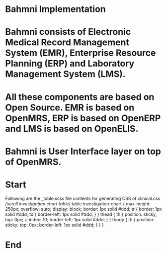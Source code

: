 # Bahmni Implementation
# Bahmni consists of Electronic Medical Record Management System (EMR), Enterprise Resource Planning (ERP) and Laboratory Management System (LMS).
# All these components are based on Open Source. EMR is based on OpenMRS, ERP is based on OpenERP and LMS is based on OpenELIS.
# Bahmni is User Interface layer on top of OpenMRS.


# Start
Following are the _table.scss file contents for generating CSS of clinical.css 
/*scroll investigation chart table*/
table.investigation-chart {
	max-height: 250px;
	overflow: auto;
	display: block;
	border: 1px solid #ddd;
	tr {
		border: 1px solid #ddd;
		td {
			border-left: 1px solid #ddd;
		}
	}
	thead {
		th {
			position: sticky;
			top: 0px;
			z-index: 10;
			border-left: 1px solid #ddd;
		}
	}
	tbody {
		th {
			position: sticky;
			top: 0px;
			border-left: 1px solid #ddd;
		}
	}
}
# End
